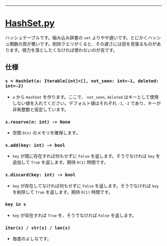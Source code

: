 ____

# [HashSet.py](https://github.com/titanium-22/Library_py/blob/main/DataStructures/Set/HashSet.py)

ハッシュテーブルです。組み込み辞書の `set` よりやや遅いです。とにかくハッシュ関数の質が悪いです。削除クエリがくると、その遅さには目を見張るものがあります。視力を落としたくなければ使わないのが吉です。

## 仕様

### `s = HashSet(a: Iterable[int]=[], not_seen: int=-1, deleted: int=-2)`
- `a` から `HashSet` を作ります。ここで、 `not_seen`, `deleted` はキーとして使用しない値を入れてください。デフォルト値はそれぞれ `-1`, `-2` であり、キーが非負整数と仮定しています。

### `s.reserve(n: int) -> None`
- 空間 `O(n)` のメモリを確保します。

### `s.add(key: int) -> bool`
- `key` が既に存在すれば何もせずに `False` を返します。そうでなければ `key` を追加して `True` を返します。期待 `O(1)` 時間です。

### `s.discard(key: int) -> bool`
- `key` が存在してなければ何もせずに `False` を返します。そうでなければ `key` を削除して `True` を返します。期待 `O(1)` 時間です。

### `key in s`
- `key` が存在すれば `True` を、そうでなければ `False` を返します。

### `iter(s) / str(s) / len(s)`
- 毎度のよしなです。

